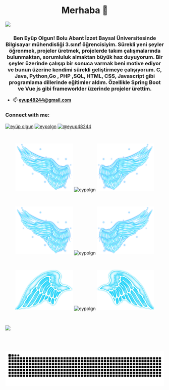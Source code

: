 
<h1 align="center">Merhaba 👋</h1>

![](https://komarev.com/ghpvc/?username=eypolgn&color=blue)

<h3 align="center">Ben Eyüp Olgun! Bolu Abant İzzet Baysal Üniversitesinde Bilgisayar mühendisliği 3.sınıf öğrencisiyim. Sürekli yeni şeyler öğrenmek, projeler üretmek, projelerde takım çalışmalarında bulunmaktan, sorumluluk almaktan büyük haz duyuyorum. Bir şeyler üzerinde çalışıp bir sonuca varmak beni motive ediyor ve bunun üzerine kendimi sürekli geliştirmeye çalışıyorum. C, Java, Python,Go , PHP ,SQL, HTML, CSS, Javascript gibi programlama dillerinde eğitimler aldım. Özellikle Spring Boot ve Vue js gibi frameworkler üzerinde projeler ürettim.</h3>

- 📫 **eyup48244@gmail.com**
  
<h3 align="left">Connect with me:</h3>
<p align="left">
<a href="https://linkedin.com/in/eyüpolgun" target="blank"><img align="center" src="https://raw.githubusercontent.com/rahuldkjain/github-profile-readme-generator/master/src/images/icons/Social/linked-in-alt.svg" alt="eyüp olgun" height="30" width="40" /></a>
<a href="https://instagram.com/eypolgn" target="blank"><img align="center" src="https://raw.githubusercontent.com/rahuldkjain/github-profile-readme-generator/master/src/images/icons/Social/instagram.svg" alt="eypolgn" height="30" width="40" /></a>
<a href="https://medium.com/@eyup48244" target="blank"><img align="center" src="https://raw.githubusercontent.com/rahuldkjain/github-profile-readme-generator/master/src/images/icons/Social/medium.svg" alt="@eyup48244" height="30" width="40" /></a>
</p>


 <br />
 
  <p align="center">
  <a>
    <img heigth="160" width="182" src="https://github.com/eypolgn/eypolgn/blob/main/Bird%20Wing%20Left.png">
      <img align="center" src="https://github-readme-stats.vercel.app/api?username=eypolgn&theme=material-palenight&hide_border=false&include_all_commits=false&count_private=false" alt="eypolgn" />
    <img heigth="160" width="182" src="https://github.com/eypolgn/eypolgn/blob/main/Bird%20Wing%20Right.png">
  </a>
</p>

  
<br />


 
 <p align="center">
  <a>
    <img heigth="160" width="182" src="https://github.com/eypolgn/eypolgn/blob/main/Bird%20Wing%20Left.png">
    <img align="center" src="https://github-readme-streak-stats.herokuapp.com/?user=eypolgn&theme=material-palenight&hide_border=false" alt="eypolgn" width="55%" />
    <img heigth="160" width="182" src="https://github.com/eypolgn/eypolgn/blob/main/Bird%20Wing%20Right.png">
  </a>
</p>
 

 
 <br />
 
  
  
  <p align="center">
  <a>
    <img heigth="160" width="182" src="https://github.com/eypolgn/eypolgn/blob/main/Bird%20Wing%20Bottom%20Left.png">
    <img align="center" src="https://github-readme-stats.vercel.app/api/top-langs/?username=eypolgn&theme=material-palenight&hide_border=false&include_all_commits=false&count_private=false&layout=compact" alt="eypolgn" />
    <img heigth="160" width="182" src="https://github.com/eypolgn/eypolgn/blob/main/Bird%20Wing%20Bottom%20Right.png">
  </a>
</p>
 
  
  
 <!--
 [![Top Langs](https://github-readme-stats.vercel.app/api/top-langs/?username=eypolgn&layout=compact&langs_count=25&title_color=0000ee&text_color=ffffff&bg_color=000000&hide_border=true)](https://github.com/eypolgn/github-readme-stats)
-->


<br />

![](https://github-profile-trophy.vercel.app/?username=eypolgn&theme=dracula&no-frame=false&no-bg=false&margin-w=4)


<br />


<br />


<!--
</details>
-->

<!--
<details>
   <summary>:zap: Languages and Tools</summary>
 -->
![GitHub Contribution Graph (Dark)](https://github.com/melikenrkaya/melikenrkaya/blob/output/github-contribution-grid-snake-dark.svg)
